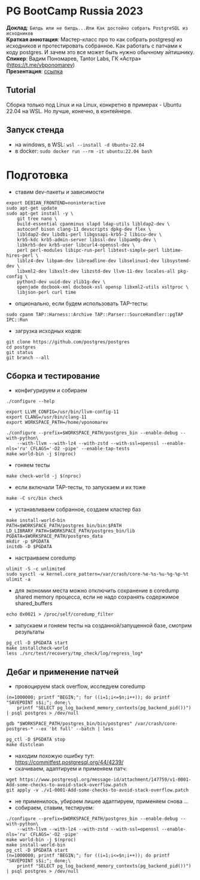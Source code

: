 # PG BootCamp Russia 2023

**Доклад**: `Билдь или не билдь...Или Как достойно собрать PostgreSQL из исходников`\
**Краткая аннотация**: Мастер-класс про то как собрать postgresql из исходников и  протестировать собранное. Как работать с патчами к коду postgres. И зачем это все может быть нужно обычному айтишнику.\
**Спикер**: Вадим Пономарев, Tantor Labs, ГК «Астра» (https://t.me/vbponomarev)<br>
**Презентация**: [ссылка](https://docs.google.com/presentation/d/1Y8reNmlylI9s2TvBDErEwdWkel9LDhfq/edit?usp=sharing&ouid=110533282330244212380&rtpof=true&sd=true)<br>

## Tutorial
Сборка только под Linux и на Linux, конкретно в примерах - Ubuntu 22.04 на WSL. Но лучше, конечно, в контейнере.

## Запуск стенда
 - на windows, в WSL: `wsl --install -d Ubuntu-22.04`
 - в docker: `sudo docker run --rm -it ubuntu:22.04 bash`

# Подготовка
 - ставим dev-пакеты и зависимости
```
export DEBIAN_FRONTEND=noninteractive
sudo apt-get update
sudo apt-get install -y \
	git tree nano \
	build-essential cpanminus slapd ldap-utils libldap2-dev \
	autoconf bison clang-11 devscripts dpkg-dev flex \
	libldap2-dev libdbi-perl libgssapi-krb5-2 libicu-dev \
	krb5-kdc krb5-admin-server libssl-dev libpam0g-dev \
	libkrb5-dev krb5-user libcurl4-openssl-dev \
	perl perl-modules libipc-run-perl libtest-simple-perl libtime-hires-perl \
	liblz4-dev libpam-dev libreadline-dev libselinux1-dev libsystemd-dev \
	libxml2-dev libxslt-dev libzstd-dev llvm-11-dev locales-all pkg-config \
	python3-dev uuid-dev zlib1g-dev \
    openjade docbook-xml docbook-xsl opensp libxml2-utils xsltproc \
    libjson-perl curl time
```

 - опционально, если будем использовать TAP-тесты:
```
sudo cpanm TAP::Harness::Archive TAP::Parser::SourceHandler::pgTAP IPC::Run
```
 - загрузка исходных кодов:
```
git clone https://github.com/postgres/postgres 
cd postgres
git status
git branch --all
```

## Сборка и тестирование
 - конфигурируем и собираем
```
./configure --help

export LLVM_CONFIG=/usr/bin/llvm-config-11
export CLANG=/usr/bin/clang-11
export WORKSPACE_PATH=/home/vponomarev

./configure --prefix=$WORKSPACE_PATH/postgres_bin --enable-debug --with-python\
	--with-llvm --with-lz4 --with-zstd --with-ssl=openssl --enable-nls='ru' CFLAGS='-O2 -pipe' --enable-tap-tests
make world-bin -j $(nproc)
```
 - гоняем тесты
```
make check-world -j $(nproc)
```
 - если включали TAP-тесты, то запускаем и их тоже
```
make -C src/bin check
```
 - устанавливаем собранное, создаем кластер баз
```
make install-world-bin
PATH=$WORKSPACE_PATH/postgres_bin/bin:$PATH
LD_LIBRARY_PATH=$WORKSPACE_PATH/postgres_bin/lib
PGDATA=$WORKSPACE_PATH/postgres_data
mkdir -p $PGDATA
initdb -D $PGDATA
```
 - настраиваем coredump
```
ulimit -S -c unlimited
sudo sysctl -w kernel.core_pattern=/var/crash/core-%e-%s-%u-%g-%p-%t
ulimit -a
```
 - для экономии места можно отключить сохранение в coredump shared memory процесса, если не надо сохранять содержимое shared_buffers
```
echo 0x0021 > /proc/self/coredump_filter
```
 - запускаем и гоняем тесты на созданной/запущенной базе, смотрим результаты
```
pg_ctl -D $PGDATA start
make installcheck-world
less ./src/test/recovery/tmp_check/log/regress_log*
```

## Дебаг и применение патчей
 - провоцируем stack overflow, исследуем coredump
```
(n=1000000; printf "BEGIN;"; for ((i=1;i<=$n;i++)); do printf "SAVEPOINT s$i;"; done;\
	printf "SELECT pg_log_backend_memory_contexts(pg_backend_pid())") | psql postgres > /dev/null

gdb "$WORKSPACE_PATH/postgres_bin/bin/postgres" /var/crash/core-postgres-* --ex 'bt full' --batch | less

pg_ctl -D $PGDATA stop
make distclean
```
 - находим похожую ошибку тут: https://commitfest.postgresql.org/44/4239/
 - скачиваем, адаптируем и применяем патч:
```
wget https://www.postgresql.org/message-id/attachment/147759/v1-0001-Add-some-checks-to-avoid-stack-overflow.patch
git apply -v ./v1-0001-Add-some-checks-to-avoid-stack-overflow.patch
```
 - не применилось, убираем лишее адаптируем, применяем снова
...
 - собираем, ставим, тестируем:
```
./configure --prefix=$WORKSPACE_PATH/postgres_bin --enable-debug --with-python\
	--with-llvm --with-lz4 --with-zstd --with-ssl=openssl --enable-nls='ru' CFLAGS='-O2 -pipe'
make world-bin -j $(nproc)
make install-world-bin
pg_ctl -D $PGDATA start
(n=1000000; printf "BEGIN;"; for ((i=1;i<=$n;i++)); do printf "SAVEPOINT s$i;"; done;\
	printf "SELECT pg_log_backend_memory_contexts(pg_backend_pid())") | psql postgres > /dev/null
```
